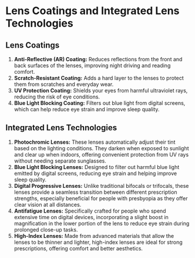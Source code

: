 # Lens Coatings and Integrated Lens Technologies

## Lens Coatings
1. **Anti-Reflective (AR) Coating:** Reduces reflections from the front and back surfaces of the lenses, improving night driving and reading comfort.
2. **Scratch-Resistant Coating:** Adds a hard layer to the lenses to protect them from scratches and everyday wear.
3. **UV Protection Coating:** Shields your eyes from harmful ultraviolet rays, reducing the risk of eye conditions.
4. **Blue Light Blocking Coating:** Filters out blue light from digital screens, which can help reduce eye strain and improve sleep quality.

## Integrated Lens Technologies
1. **Photochromic Lenses:** These lenses automatically adjust their tint based on the lighting conditions. They darken when exposed to sunlight and clear up when indoors, offering convenient protection from UV rays without needing separate sunglasses.
2. **Blue Light Blocking Lenses:** Designed to filter out harmful blue light emitted by digital screens, reducing eye strain and helping improve sleep quality.
3. **Digital Progressive Lenses:** Unlike traditional bifocals or trifocals, these lenses provide a seamless transition between different prescription strengths, especially beneficial for people with presbyopia as they offer clear vision at all distances.
4. **Antifatigue Lenses:** Specifically crafted for people who spend extensive time on digital devices, incorporating a slight boost in magnification in the lower portion of the lens to reduce eye strain during prolonged close-up tasks.
5. **High-Index Lenses:** Made from advanced materials that allow the lenses to be thinner and lighter, high-index lenses are ideal for strong prescriptions, offering comfort and better aesthetics.
